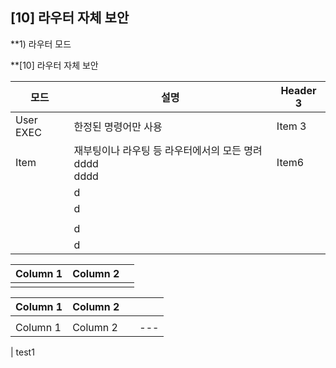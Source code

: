 
## [10] 라우터 자체 보안

**1) 라우터 모드

**[10] 라우터 자체 보안 

| 모드        | 설명                                   | Header 3 |
| --------- | ------------------------------------ | -------- |
| User EXEC | 한정된 명령어만 사용                          | Item 3   |
| Item      | 재부팅이나 라우팅 등 라우터에서의 모든 명려dddd<br>dddd | Item6    |
|           | d                                    |          |
|           | d                                    |          |
|           |                                      |          |
|           | d                                    |          |
|           | d                                    |          |

| Column 1 | Column 2 |     |
| -------- | -------- | --- |
|          |          |     |

| Column 1 | Column 2 |     |     |
| -------- | -------- | --- | --- |
|          |          |     |     |
| Column 1 | Column 2 |     | --- |


| test1 